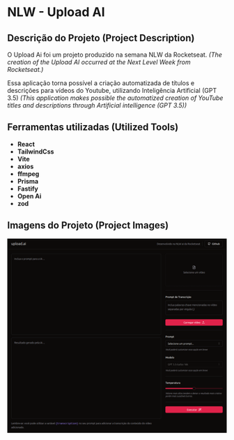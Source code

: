 # NLW - Upload AI

## Descrição do Projeto (Project Description)
O Upload Ai foi um projeto produzido na semana NLW da Rocketseat.
*(The creation of the Upload AI occurred at the Next Level Week from Rocketseat.)*

Essa aplicação torna possível a criação automatizada de títulos e descrições para vídeos do Youtube, utilizando Inteligência Artificial (GPT 3.5)
*(This application makes possible the automatized creation of YouTube titles and descriptions through Artificial intelligence (GPT 3.5))*


## Ferramentas utilizadas (Utilized Tools)

- **React**
- **TailwindCss**
- **Vite**
- **axios**
- **ffmpeg**
- **Prisma**
- **Fastify**
- **Open Ai**
- **zod** 

## Imagens do Projeto (Project Images)

![image](https://github.com/LucasSousa09/nlw-upload-ai/blob/main/pagina-inicial.png)

